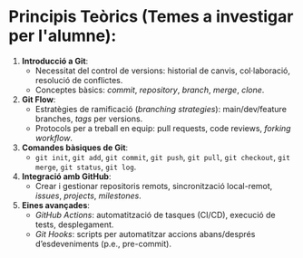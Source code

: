# Principis Teòrics (Temes a investigar per l'alumne):

1. **Introducció a Git**:  
   - Necessitat del control de versions: historial de canvis, col·laboració, resolució de conflictes.  
   - Conceptes bàsics: *commit*, *repository*, *branch*, *merge*, *clone*.  
2. **Git Flow**:  
   - Estratègies de ramificació (*branching strategies*): main/dev/feature branches, *tags* per versions.  
   - Protocols per a treball en equip: pull requests, code reviews, *forking workflow*.  
3. **Comandes bàsiques de Git**:  
   - `git init`, `git add`, `git commit`, `git push`, `git pull`, `git checkout`, `git merge`, `git status`, `git log`.  
4. **Integració amb GitHub**:  
   - Crear i gestionar repositoris remots, sincronització local-remot, *issues*, *projects*, *milestones*.  
5. **Eines avançades**:  
   - *GitHub Actions*: automatització de tasques (CI/CD), execució de tests, desplegament.  
   - *Git Hooks*: scripts per automatitzar accions abans/després d’esdeveniments (p.e., pre-commit).  